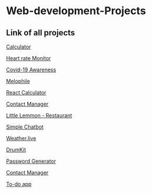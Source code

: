# Web-development-Projects
## Link of all projects

[Calculator](https://github.com/prashantjagtap2909/Calculator)

[Heart rate Monitor](https://github.com/prashantjagtap2909/Heart-Rate-Monitor/blob/main/README.md)

[Covid-19 Awareness](https://github.com/prashantjagtap2909/Covid-19-awareness/blob/main/README.md)

[Melophile](https://github.com/prashantjagtap2909/Melophile/tree/main)

[React Calculator](https://github.com/prashantjagtap2909/Simple-React-Calculator)

[Contact Manager](https://github.com/prashantjagtap2909/Contact-Manager)

[Little Lemmon - Restaurant](https://github.com/prashantjagtap2909/Little-Lemon)

[Simple Chatbot](https://github.com/prashantjagtap2909/ChatBot)

[Weather.live]()

[DrumKit](https://github.com/prashantjagtap2909/DrumKit)

[Password Generator](https://github.com/prashantjagtap2909/Password-Generator)

[Contact Manager](https://github.com/prashantjagtap2909/Password-Generator)

[To-do app]()
